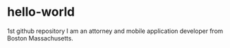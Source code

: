 # hello-world
1st github repository
I am an attorney and mobile application developer from Boston Massachusetts.

